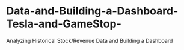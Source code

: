 # Data-and-Building-a-Dashboard-Tesla-and-GameStop-
Analyzing Historical Stock/Revenue Data and Building a Dashboard

